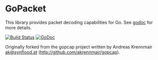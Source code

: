 # GoPacket

This library provides packet decoding capabilities for Go.
See [godoc](https://godoc.org/github.com/fako1024/gopacket) for more details.

[![Build Status](https://travis-ci.org/google/gopacket.svg?branch=master)](https://travis-ci.org/google/gopacket)
[![GoDoc](https://godoc.org/github.com/fako1024/gopacket?status.svg)](https://godoc.org/github.com/fako1024/gopacket)

Originally forked from the gopcap project written by Andreas
Krennmair <ak@synflood.at> (http://github.com/akrennmair/gopcap).
